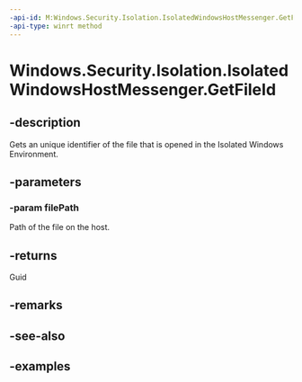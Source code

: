 ```yaml
---
-api-id: M:Windows.Security.Isolation.IsolatedWindowsHostMessenger.GetFileId(System.String)
-api-type: winrt method
---
```


<!-- Method syntax.
public Guid IsolatedWindowsHostMessenger.GetFileId(String filePath)
-->

# Windows.Security.Isolation.IsolatedWindowsHostMessenger.GetFileId

## -description
Gets an unique identifier of the file that is opened in the Isolated Windows Environment.
## -parameters
### -param filePath
Path of the file on the host.
## -returns
Guid
## -remarks

## -see-also

## -examples

